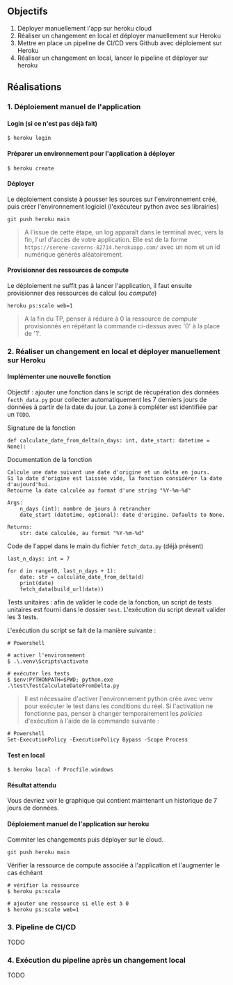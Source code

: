 ## Objectifs
1) Déployer manuellement l'app sur heroku cloud
2) Réaliser un changement en local et déployer manuellement sur Heroku
3) Mettre en place un pipeline de CI/CD vers Github avec déploiement sur Heroku
4) Réaliser un changement en local, lancer le pipeline et déployer sur heroku

## Réalisations

### 1. Déploiement manuel de l'application

#### Login (si ce n'est pas déjà fait)
```
$ heroku login
```

#### Préparer un environnement pour l'application à déployer
```
$ heroku create
```

#### Déployer
Le déploiement consiste à pousser les sources sur l'environnement créé, puis créer l'environnement logiciel (l'exécuteur python avec ses librairies)
```
git push heroku main
```

> A l'issue de cette étape, un log apparaît dans le terminal avec, vers la fin, l'url d'accès de votre application. Elle est de la forme `https://serene-caverns-82714.herokuapp.com/` avec un nom et un id numérique générés aléatoirement.

#### Provisionner des ressources de compute
Le déploiement ne suffit pas à lancer l'application, il faut ensuite provisionner des ressources de calcul (ou _compute_)
```
heroku ps:scale web=1
```

> A la fin du TP, penser à réduire à 0 la ressource de _compute_ provisionnés en répétant la commande ci-dessus avec '0' à la place de '1'.

### 2. Réaliser un changement en local et déployer manuellement sur Heroku

#### Implémenter une nouvelle fonction

Objectif : ajouter une fonction dans le script de récupération des données `fecth_data.py` pour collecter automatiquement les 7 derniers jours de données à partir de la date du jour. La zone à compléter est identifiée par un `TODO`.

Signature de la fonction
```
def calculate_date_from_delta(n_days: int, date_start: datetime = None):
```

Documentation de la fonction
```
Calcule une date suivant une date d'origine et un delta en jours.
Si la date d'origine est laissée vide, la fonction considérer la date d'aujourd'hui.
Retourne la date calculée au format d'une string "%Y-%m-%d"

Args:
    n_days (int): nombre de jours à retrancher
    date_start (datetime, optional): date d'origine. Defaults to None.

Returns:
    str: date calculée, au format "%Y-%m-%d"
```

Code de l'appel dans le main du fichier `fetch_data.py` (déjà présent)
```
last_n_days: int = 7

for d in range(0, last_n_days + 1):
    date: str = calculate_date_from_delta(d)
    print(date)
    fetch_data(build_url(date))
```

Tests unitaires : afin de valider le code de la fonction, un script de tests unitaires est fourni dans le dossier `test`. L'exécution du script devrait valider les 3 tests.

L'exécution du script se fait de la manière suivante :
```
# Powershell

# activer l'environnement
$ .\.venv\Scripts\activate

# exécuter les tests
$ $env:PYTHONPATH=$PWD; python.exe .\test\TestCalculateDateFromDelta.py
```

> Il est nécessaire d'activer l'environnement python crée avec venv pour exécuter le test dans les conditions du réel. Si l'activation ne fonctionne pas, penser à changer temporairement les _policies_ d'exécution à l'aide de la commande suivante :

```
# Powershell
Set-ExecutionPolicy -ExecutionPolicy Bypass -Scope Process
```

#### Test en local
```
$ heroku local -f Procfile.windows
```

#### Résultat attendu
Vous devriez voir le graphique qui contient maintenant un historique de 7 jours de données.

#### Déploiement manuel de l'application sur heroku

Commiter les changements puis déployer sur le cloud.
```
git push heroku main
```

Vérifier la ressource de compute associée à l'application et l'augmenter le cas échéant
```
# vérifier la ressource
$ heroku ps:scale

# ajouter une ressource si elle est à 0
$ heroku ps:scale web=1
```

### 3. Pipeline de CI/CD

TODO

### 4. Exécution du pipeline après un changement local

TODO
